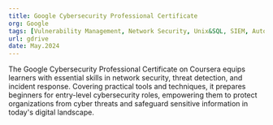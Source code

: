 ```yaml
---
title: Google Cybersecurity Professional Certificate
org: Google
tags: [Vulnerability Management, Network Security, Unix&SQL, SIEM, Automation in python, AI]
url: gdrive
date: May.2024
---
```


The Google Cybersecurity Professional Certificate on Coursera equips learners with essential skills in network security, threat detection, and incident response. Covering practical tools and techniques, it prepares beginners for entry-level cybersecurity roles, empowering them to protect organizations from cyber threats and safeguard sensitive information in today's digital landscape.
